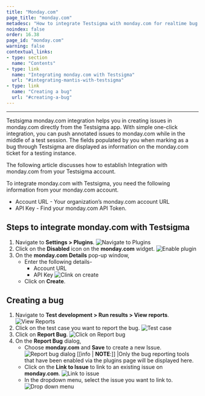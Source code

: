```yaml
---
title: "Monday.com"
page_title: "monday.com"
metadesc: "How to integrate Testsigma with monday.com for realtime bug reporting during Test Runs"
noindex: false
order: 16.38
page_id: "monday.com"
warning: false
contextual_links:
- type: section
  name: "Contents"
- type: link
  name: "Integrating monday.com with Testsigma"
  url: "#integrating-mantis-with-testsigma"
- type: link
  name: "Creating a bug"
  url: "#creating-a-bug"
---
```


---
Testsigma monday.com integration helps you in creating issues in monday.com directly from the Testsigma app. With simple one-click integration, you can push annotated issues to monday.com while in the middle of a test session. The fields populated by you when marking as a bug through Testsigma are displayed as information on the monday.com ticket for a testing instance.<br>

The following article discusses how to establish Integration with monday.com from your Testsigma account. <br>

To integrate monday.com with Testsigma, you need the following information from your monday.com account.
* Account URL - Your organization’s monday.com account URL
* API Key - Find your monday.com API Token.<br>

## **Steps to integrate monday.com with Testsigma**
1. Navigate to **Settings > Plugins**.
![Navigate to Plugins](https://s3.amazonaws.com/static-docs.testsigma.com/new_images/projects/applications/navigate_plugins.png)<br>
2. Click on the **Disabled** icon on the **monday.com** widget.
![Enable plugin](https://s3.amazonaws.com/static-docs.testsigma.com/new_images/projects/applications/enable_monday_plugin.png)<br>
3. On the **monday.com Details** pop-up window, 
    - Enter the following details- 
        - Account URL 
        - API Key 
    ![Clink on create](https://s3.amazonaws.com/static-docs.testsigma.com/new_images/projects/applications/click_on_create.png)
    - Click on **Create**.

## **Creating a bug**
1. Navigate to **Test development > Run results > View reports**.
![View Reports](https://s3.amazonaws.com/static-docs.testsigma.com/new_images/projects/applications/runresults_page_monday.comintegration.png)
2. Click on the test case you want to report the bug.
![Test case](https://s3.amazonaws.com/static-docs.testsigma.com/new_images/projects/applications/testcase_resultpage.png)
3. Click on **Report Bug**.
![Click on Report bug](https://s3.amazonaws.com/static-docs.testsigma.com/new_images/projects/applications/click_on_reportbug.png)
4. On the **Report Bug** dialog,
    - Choose **monday.com** and **Save** to create a new Issue.
    ![Report bug dialog](https://s3.amazonaws.com/static-docs.testsigma.com/new_images/projects/applications/save_bugreport.png)
[[info | **NOTE**:]]
|Only the bug reporting tools that have been enabled via the plugins page will be displayed here.
    - Click on the **Link to Issue** to link to an existing issue on **monday.com**.
    ![Link to issue](https://s3.amazonaws.com/static-docs.testsigma.com/new_images/projects/applications/linkissue_monday.com.png)
    - In the dropdown menu, select the issue you want to link to.
    ![Drop down menu](https://s3.amazonaws.com/static-docs.testsigma.com/new_images/projects/applications/DD.png)

